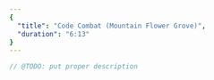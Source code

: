 ```yaml
---
{
  "title": "Code Combat (Mountain Flower Grove)",
  "duration": "6:13"
}
---
```


```js
// @TODO: put proper description
```
